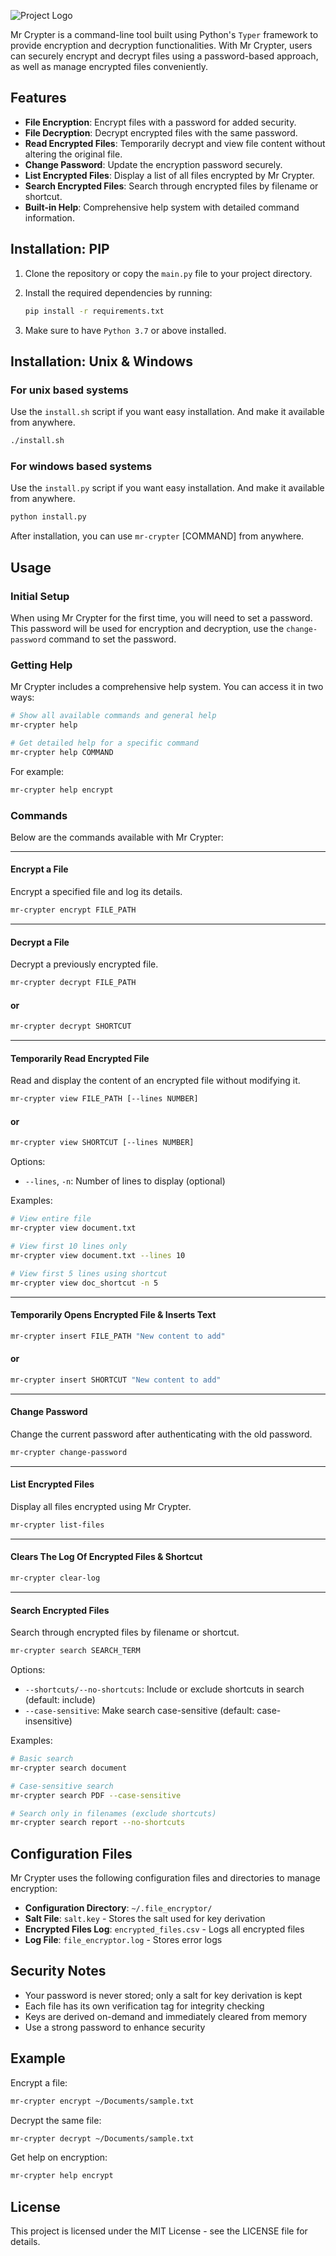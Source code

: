 ![Project Logo](./logo_.png)

Mr Crypter is a command-line tool built using Python's `Typer` framework to provide encryption and decryption functionalities. 
With Mr Crypter, users can securely encrypt and decrypt files using a password-based approach, as well as manage encrypted files conveniently.

## Features
- **File Encryption**: Encrypt files with a password for added security.
- **File Decryption**: Decrypt encrypted files with the same password.
- **Read Encrypted Files**: Temporarily decrypt and view file content without altering the original file.
- **Change Password**: Update the encryption password securely.
- **List Encrypted Files**: Display a list of all files encrypted by Mr Crypter.
- **Search Encrypted Files**: Search through encrypted files by filename or shortcut.
- **Built-in Help**: Comprehensive help system with detailed command information.

## Installation: PIP

1. Clone the repository or copy the `main.py` file to your project directory.
2. Install the required dependencies by running:

    ```bash
    pip install -r requirements.txt
    ```

3. Make sure to have `Python 3.7` or above installed.

## Installation: Unix & Windows

### For unix based systems
Use the `install.sh` script if you want easy installation. And make it available from anywhere.
```bash
./install.sh
```
### For windows based systems
Use the `install.py` script if you want easy installation. And make it available from anywhere.
```bash
python install.py
```
After installation, you can use `mr-crypter` [COMMAND] from anywhere.


## Usage

### Initial Setup
When using Mr Crypter for the first time, you will need to set a password. This password will be used for encryption and decryption, use the `change-password` command to set the password.

### Getting Help
Mr Crypter includes a comprehensive help system. You can access it in two ways:

```bash
# Show all available commands and general help
mr-crypter help

# Get detailed help for a specific command
mr-crypter help COMMAND
```

For example:
```bash
mr-crypter help encrypt
```

### Commands
Below are the commands available with Mr Crypter:

----------------------------------------------------------
#### Encrypt a File
Encrypt a specified file and log its details.

```bash
mr-crypter encrypt FILE_PATH
```
----------------------------------------------------------
#### Decrypt a File
Decrypt a previously encrypted file.

```bash
mr-crypter decrypt FILE_PATH
```
#### or
```bash
mr-crypter decrypt SHORTCUT
```

----------------------------------------------------------
#### Temporarily Read Encrypted File
Read and display the content of an encrypted file without modifying it.

```bash
mr-crypter view FILE_PATH [--lines NUMBER]
```
#### or
```bash
mr-crypter view SHORTCUT [--lines NUMBER]
```

Options:
- `--lines`, `-n`: Number of lines to display (optional)

Examples:
```bash
# View entire file
mr-crypter view document.txt

# View first 10 lines only
mr-crypter view document.txt --lines 10

# View first 5 lines using shortcut
mr-crypter view doc_shortcut -n 5
```

----------------------------------------------------------
#### Temporarily Opens Encrypted File & Inserts Text
```bash
mr-crypter insert FILE_PATH "New content to add"
```
#### or
```bash
mr-crypter insert SHORTCUT "New content to add"
```

----------------------------------------------------------
#### Change Password
Change the current password after authenticating with the old password.

```bash
mr-crypter change-password
```

----------------------------------------------------------
#### List Encrypted Files
Display all files encrypted using Mr Crypter.

```bash
mr-crypter list-files
```

----------------------------------------------------------
#### Clears The Log Of Encrypted Files & Shortcut

```bash
mr-crypter clear-log
```

----------------------------------------------------------
#### Search Encrypted Files
Search through encrypted files by filename or shortcut.

```bash
mr-crypter search SEARCH_TERM
```

Options:
- `--shortcuts/--no-shortcuts`: Include or exclude shortcuts in search (default: include)
- `--case-sensitive`: Make search case-sensitive (default: case-insensitive)

Examples:
```bash
# Basic search
mr-crypter search document

# Case-sensitive search
mr-crypter search PDF --case-sensitive

# Search only in filenames (exclude shortcuts)
mr-crypter search report --no-shortcuts
```

## Configuration Files

Mr Crypter uses the following configuration files and directories to manage encryption:

- **Configuration Directory**: `~/.file_encryptor/`
- **Salt File**: `salt.key` - Stores the salt used for key derivation
- **Encrypted Files Log**: `encrypted_files.csv` - Logs all encrypted files
- **Log File**: `file_encryptor.log` - Stores error logs


## Security Notes
- Your password is never stored; only a salt for key derivation is kept
- Each file has its own verification tag for integrity checking
- Keys are derived on-demand and immediately cleared from memory
- Use a strong password to enhance security

## Example

Encrypt a file:

```bash
mr-crypter encrypt ~/Documents/sample.txt
```

Decrypt the same file:

```bash
mr-crypter decrypt ~/Documents/sample.txt
```

Get help on encryption:

```bash
mr-crypter help encrypt
```

## License
This project is licensed under the MIT License - see the LICENSE file for details.
